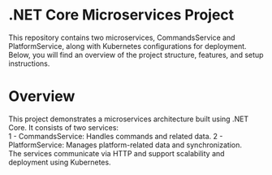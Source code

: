 # .NET Core Microservices Project
This repository contains two microservices, CommandsService and PlatformService, along with Kubernetes configurations for deployment. Below, you will find an overview of the project structure, features, and setup instructions.
# Overview
This project demonstrates a microservices architecture built using .NET Core. It consists of two services: <br />
1 - CommandsService: Handles commands and related data.
2 - PlatformService: Manages platform-related data and synchronization. <br />
The services communicate via HTTP and support scalability and deployment using Kubernetes.
